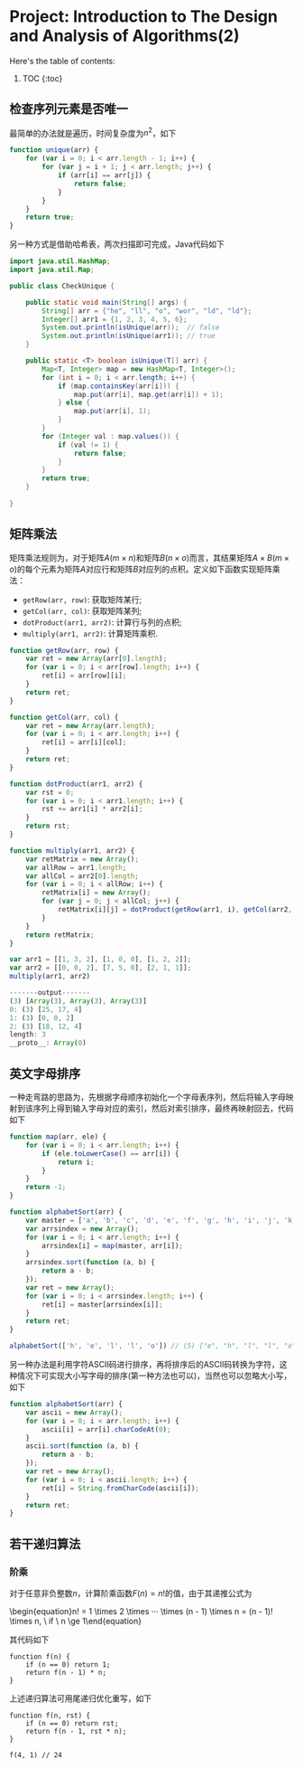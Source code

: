 # Project: Introduction to The Design and Analysis of Algorithms(2)

Here's the table of contents:

1. TOC
{:toc}

## 检查序列元素是否唯一

最简单的办法就是遍历，时间复杂度为$n^2$，如下

```javascript
function unique(arr) {
    for (var i = 0; i < arr.length - 1; i++) {
        for (var j = i + 1; j < arr.length; j++) {
            if (arr[i] == arr[j]) {
                return false;
            }
        }
    }
    return true;
}
```

另一种方式是借助哈希表，两次扫描即可完成，Java代码如下

```java
import java.util.HashMap;
import java.util.Map;

public class CheckUnique {

    public static void main(String[] args) {
        String[] arr = {"he", "ll", "o", "wor", "ld", "ld"};
        Integer[] arr1 = {1, 2, 3, 4, 5, 6};
        System.out.println(isUnique(arr));  // false
        System.out.println(isUnique(arr1)); // true
    }

    public static <T> boolean isUnique(T[] arr) {
        Map<T, Integer> map = new HashMap<T, Integer>();
        for (int i = 0; i < arr.length; i++) {
            if (map.containsKey(arr[i])) {
                map.put(arr[i], map.get(arr[i]) + 1);
            } else {
                map.put(arr[i], 1);
            }
        }
        for (Integer val : map.values()) {
            if (val != 1) {
                return false;
            }
        }
        return true;
    }
    
}
```

## 矩阵乘法

矩阵乘法规则为，对于矩阵$A$($m \times n$)和矩阵$B$($n \times o$)而言，其结果矩阵$A \times B$($m \times o$)的每个元素为矩阵$A$对应行和矩阵$B$对应列的点积。定义如下函数实现矩阵乘法：

+ `getRow(arr, row)`: 获取矩阵某行;
+ `getCol(arr, col)`: 获取矩阵某列;
+ `dotProduct(arr1, arr2)`: 计算行与列的点积;
+ `multiply(arr1, arr2)`: 计算矩阵乘积.

```javascript
function getRow(arr, row) {
    var ret = new Array(arr[0].length);
    for (var i = 0; i < arr[row].length; i++) {
        ret[i] = arr[row][i];
    }
    return ret;
}

function getCol(arr, col) {
    var ret = new Array(arr.length);
    for (var i = 0; i < arr.length; i++) {
        ret[i] = arr[i][col];
    }
    return ret;
}

function dotProduct(arr1, arr2) {
    var rst = 0;
    for (var i = 0; i < arr1.length; i++) {
        rst += arr1[i] * arr2[i];
    }
    return rst;
}

function multiply(arr1, arr2) {
    var retMatrix = new Array();
    var allRow = arr1.length;
    var allCol = arr2[0].length;
    for (var i = 0; i < allRow; i++) {
        retMatrix[i] = new Array();
        for (var j = 0; j < allCol; j++) {
            retMatrix[i][j] = dotProduct(getRow(arr1, i), getCol(arr2, j));
        }
    }
    return retMatrix;
}

var arr1 = [[1, 3, 2], [1, 0, 0], [1, 2, 2]];
var arr2 = [[0, 0, 2], [7, 5, 0], [2, 1, 1]];
multiply(arr1, arr2)

-------output-------
(3) [Array(3), Array(3), Array(3)]
0: (3) [25, 17, 4]
1: (3) [0, 0, 2]
2: (3) [18, 12, 4]
length: 3
__proto__: Array(0)
```

## 英文字母排序

一种走弯路的思路为，先根据字母顺序初始化一个字母表序列，然后将输入字母映射到该序列上得到输入字母对应的索引，然后对索引排序，最终再映射回去，代码如下

```javascript
function map(arr, ele) {
    for (var i = 0; i < arr.length; i++) {
        if (ele.toLowerCase() == arr[i]) {
            return i;
        }
    }
    return -1;
}

function alphabetSort(arr) {
    var master = ['a', 'b', 'c', 'd', 'e', 'f', 'g', 'h', 'i', 'j', 'k', 'l', 'm', 'n', 'o', 'p', 'q', 'r', 's', 't', 'u', 'v', 'w', 'x', 'y', 'z'];
    var arrsindex = new Array();
    for (var i = 0; i < arr.length; i++) {
        arrsindex[i] = map(master, arr[i]);
    }
    arrsindex.sort(function (a, b) {
        return a - b;
    });
    var ret = new Array();
    for (var i = 0; i < arrsindex.length; i++) {
        ret[i] = master[arrsindex[i]];
    }
    return ret;
}

alphabetSort(['h', 'e', 'l', 'l', 'o']) // (5) ["e", "h", "l", "l", "o"]
```

另一种办法是利用字符ASCII码进行排序，再将排序后的ASCII码转换为字符，这种情况下可实现大小写字母的排序(第一种方法也可以)，当然也可以忽略大小写，如下

```javascript
function alphabetSort(arr) {
    var ascii = new Array();
    for (var i = 0; i < arr.length; i++) {
        ascii[i] = arr[i].charCodeAt(0);
    }
    ascii.sort(function (a, b) {
        return a - b;
    });
    var ret = new Array();
    for (var i = 0; i < ascii.length; i++) {
        ret[i] = String.fromCharCode(ascii[i]);
    }
    return ret;
}
```

## 若干递归算法

### 阶乘

对于任意非负整数$n$，计算阶乘函数$F(n) = n!$的值，由于其递推公式为

\begin{equation}n! = 1 \times 2 \times ··· \times (n - 1) \times n = (n - 1)! \times n, \ if \  n \ge 1\end{equation}

其代码如下

```
function f(n) {
    if (n == 0) return 1;
    return f(n - 1) * n;
}
```

上述递归算法可用尾递归优化重写，如下

```
function f(n, rst) {
    if (n == 0) return rst;
    return f(n - 1, rst * n);
}

f(4, 1) // 24
```
